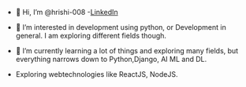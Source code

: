 - 👋 Hi, I’m @hrishi-008
-[LinkedIn](https://www.linkedin.com/in/hrishk)

- 👀 I’m interested in development using python, or Development in general. I am exploring different fields though.
- 🌱 I’m currently learning a lot of things and exploring many fields, but everything narrows down to Python,Django, AI ML and DL.
- Exploring webtechnologies like ReactJS, NodeJS.




<!---
hrishi-008/hrishi-008 is a ✨ special ✨ repository because its `README.md` (this file) appears on your GitHub profile.
You can click the Preview link to take a look at your changes.
--->
